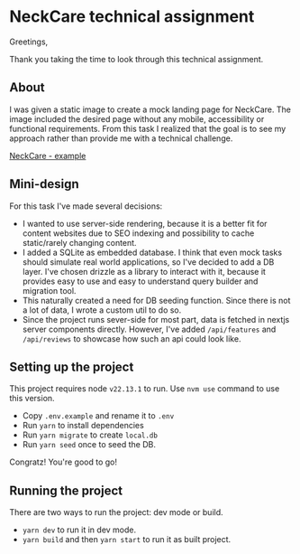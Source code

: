 # NeckCare technical assignment

Greetings,

Thank you taking the time to look through this technical assignment.

## About

I was given a static image to create a mock landing page for NeckCare.
The image included the desired page without any mobile, accessibility or functional requirements.
From this task I realized that the goal is to see my approach rather than provide me with a technical challenge.

[NeckCare - example](example.png)

## Mini-design

For this task I've made several decisions:

- I wanted to use server-side rendering, because it is a better fit for content websites due to SEO indexing and possibility to cache static/rarely changing content.
- I added a SQLite as embedded database. I think that even mock tasks should simulate real world applications, so I've decided to add a DB layer. I've chosen drizzle as a library to interact with it, because it provides easy to use and easy to understand query builder and migration tool.
- This naturally created a need for DB seeding function. Since there is not a lot of data, I wrote a custom util to do so.
- Since the project runs sever-side for most part, data is fetched in nextjs server components directly. However, I've added `/api/features` and `/api/reviews` to showcase how such an api could look like.

## Setting up the project

This project requires node `v22.13.1` to run. Use `nvm use` command to use this version.

- Copy `.env.example` and rename it to `.env`
- Run `yarn` to install dependencies
- Run `yarn migrate` to create `local.db`
- Run `yarn seed` once to seed the DB.

Congratz! You're good to go!

## Running the project

There are two ways to run the project: dev mode or build.

- `yarn dev` to run it in dev mode.
- `yarn build` and then `yarn start` to run it as built project.
